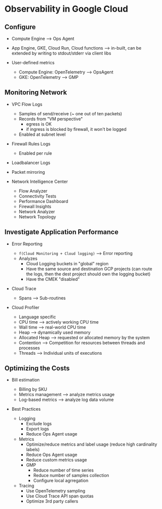 # Observability in Google Cloud

## Configure

- Compute Engine --> Ops Agent

- App Engine, GKE, Cloud Run, Cloud functions --> in-built, can be extended by writing to stdout/stderr via client libs

- User-defined metrics
    - Compute Engine: OpenTelemetry --> OpsAgent
    - GKE: OpenTelemetry --> GMP

## Monitoring Network

- VPC Flow Logs
    - Samples of send/receive (~ one out of ten packets)
    - Records from "VM perspective"
        - egress is OK
        - if ingress is blocked by firewall, it won't be logged
    - Enabled at subnet level

- Firewall Rules Logs
    - Enabled per rule

- Loadbalancer Logs

- Packet mirroring

- Network Intelligence Center
    - Flow Analyzer
    - Connectivity Tests
    - Performance Dashboard
    - Firewall Insights
    - Network Analyzer
    - Network Topology

## Investigate Application Performance

- Error Reporting
    - `f(Cloud Monitoring + Cloud logging)` --> Error reporting
    - Analyzes
        - Cloud Logging buckets in "global" region
        - Have the same source and destination GCP projects (can route the logs, then the dest project should own the logging bucket)
        - Have the CMEK "disabled"

- Cloud Trace
    - Spans --> Sub-routines

- Cloud Profiler
    - Language specific
    - CPU time --> actively working CPU time
    - Wall time --> real-world CPU time
    - Heap --> dynamically used memory
    - Allocated Heap --> requested or allocated memory by the system
    - Contention --> Competition for resources between threads and processes
    - Threads --> Individual units of executions

## Optimizing the Costs

- Bill estimation
    - Billing by SKU
    - Metrics management --> analyze metrics usage
    - Log-based metrics --> analyze log data volume

- Best Practices
    - Logging
        - Exclude logs
        - Export logs
        - Reduce Ops Agent usage
    - Metrics
        - Optimize/reduce metrics and label usage (reduce high cardinality labels)
        - Reduce Ops Agent usage
        - Reduce custom metrics usage
        - GMP
            - Reduce number of time series
            - Reduce number of samples collection
            - Configure local agrregation
    - Tracing
        - Use OpenTelemetry sampling
        - Use Cloud Trace API span quotas
        - Optimize 3rd party callers
